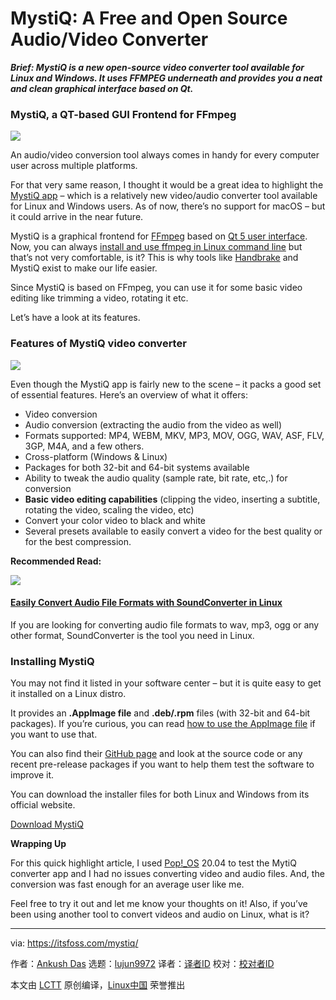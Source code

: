 [#]: collector: (lujun9972)
[#]: translator: (geekpi)
[#]: reviewer: ( )
[#]: publisher: ( )
[#]: url: ( )
[#]: subject: (MystiQ: A Free and Open Source Audio/Video Converter)
[#]: via: (https://itsfoss.com/mystiq/)
[#]: author: (Ankush Das https://itsfoss.com/author/ankush/)

MystiQ: A Free and Open Source Audio/Video Converter
======

_**Brief: MystiQ is a new open-source video converter tool available for Linux and Windows. It uses FFMPEG underneath and provides you a neat and clean graphical interface based on Qt.**_

### MystiQ, a QT-based GUI Frontend for FFmpeg

![][1]

An audio/video conversion tool always comes in handy for every computer user across multiple platforms.

For that very same reason, I thought it would be a great idea to highlight the [MystiQ app][2] – which is a relatively new video/audio converter tool available for Linux and Windows users. As of now, there’s no support for macOS – but it could arrive in the near future.

MystiQ is a graphical frontend for [FFmpeg][3] based on [Qt 5 user interface][4]. Now, you can always [install and use ffmpeg in Linux command line][5] but that’s not very comfortable, is it? This is why tools like [Handbrake][6] and MystiQ exist to make our life easier.

Since MystiQ is based on FFmpeg, you can use it for some basic video editing like trimming a video, rotating it etc.

Let’s have a look at its features.

### Features of MystiQ video converter

![][7]

Even though the MystiQ app is fairly new to the scene – it packs a good set of essential features. Here’s an overview of what it offers:

  * Video conversion
  * Audio conversion (extracting the audio from the video as well)
  * Formats supported: MP4, WEBM, MKV, MP3, MOV, OGG, WAV, ASF, FLV, 3GP, M4A, and a few others.
  * Cross-platform (Windows &amp; Linux)
  * Packages for both 32-bit and 64-bit systems available
  * Ability to tweak the audio quality (sample rate, bit rate, etc,.) for conversion
  * **Basic video editing capabilities** (clipping the video, inserting a subtitle, rotating the video, scaling the video, etc)
  * Convert your color video to black and white
  * Several presets available to easily convert a video for the best quality or for the best compression.



**Recommended Read:**

![][8]

#### [Easily Convert Audio File Formats with SoundConverter in Linux][9]

If you are looking for converting audio file formats to wav, mp3, ogg or any other format, SoundConverter is the tool you need in Linux.

### Installing MystiQ

You may not find it listed in your software center – but it is quite easy to get it installed on a Linux distro.

It provides an **.AppImage file** and **.deb/.rpm** files (with 32-bit and 64-bit packages). If you’re curious, you can read [how to use the AppImage file][10] if you want to use that.

You can also find their [GitHub page][11] and look at the source code or any recent pre-release packages if you want to help them test the software to improve it.

You can download the installer files for both Linux and Windows from its official website.

[Download MystiQ][2]

**Wrapping Up**

For this quick highlight article, I used [Pop!_OS][12] 20.04 to test the MytiQ converter app and I had no issues converting video and audio files. And, the conversion was fast enough for an average user like me.

Feel free to try it out and let me know your thoughts on it! Also, if you’ve been using another tool to convert videos and audio on Linux, what is it?

--------------------------------------------------------------------------------

via: https://itsfoss.com/mystiq/

作者：[Ankush Das][a]
选题：[lujun9972][b]
译者：[译者ID](https://github.com/译者ID)
校对：[校对者ID](https://github.com/校对者ID)

本文由 [LCTT](https://github.com/LCTT/TranslateProject) 原创编译，[Linux中国](https://linux.cn/) 荣誉推出

[a]: https://itsfoss.com/author/ankush/
[b]: https://github.com/lujun9972
[1]: https://i1.wp.com/itsfoss.com/wp-content/uploads/2020/04/mystiq-converter-ft.jpg?ssl=1
[2]: https://mystiqapp.com/
[3]: https://www.ffmpeg.org/
[4]: https://www.qt.io/
[5]: https://itsfoss.com/ffmpeg/
[6]: https://itsfoss.com/handbrake/
[7]: https://i2.wp.com/itsfoss.com/wp-content/uploads/2020/04/mystiq-options.jpg?ssl=1
[8]: https://i2.wp.com/itsfoss.com/wp-content/uploads/2018/12/Convert-audio-file-format-linux.png?fit=800%2C450&ssl=1
[9]: https://itsfoss.com/sound-converter-linux/
[10]: https://itsfoss.com/use-appimage-linux/
[11]: https://github.com/swl-x/MystiQ/
[12]: https://system76.com/pop
